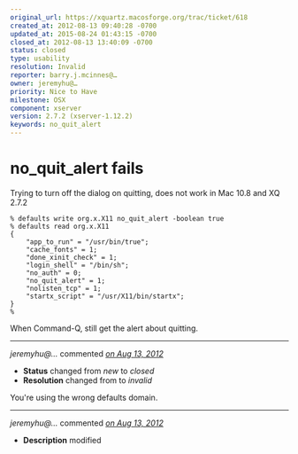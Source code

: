 ```yaml
---
original_url: https://xquartz.macosforge.org/trac/ticket/618
created_at: 2012-08-13 09:40:28 -0700
updated_at: 2015-08-24 01:43:15 -0700
closed_at: 2012-08-13 13:40:09 -0700
status: closed
type: usability
resolution: Invalid
reporter: barry.j.mcinnes@…
owner: jeremyhu@…
priority: Nice to Have
milestone: OSX
component: xserver
version: 2.7.2 (xserver-1.12.2)
keywords: no_quit_alert
---
```


no\_quit\_alert fails
=====================


Trying to turn off the dialog on quitting, does not work in Mac 10.8 and XQ 2.7.2

    % defaults write org.x.X11 no_quit_alert -boolean true
    % defaults read org.x.X11
    {
        "app_to_run" = "/usr/bin/true";
        "cache_fonts" = 1;
        "done_xinit_check" = 1;
        "login_shell" = "/bin/sh";
        "no_auth" = 0;
        "no_quit_alert" = 1;
        "nolisten_tcp" = 1;
        "startx_script" = "/usr/X11/bin/startx";
    }
    %

When Command-Q, still get the alert about quitting.



---

*jeremyhu@…* commented *[on Aug 13, 2012](https://xquartz.macosforge.org/trac/ticket/618#comment:1 "August 13, 2012 at 1:40 PM PDT")*

-   **Status** changed from *new* to *closed*
-   **Resolution** changed from to *invalid*

You're using the wrong defaults domain.



---

*jeremyhu@…* commented *[on Aug 13, 2012](https://xquartz.macosforge.org/trac/ticket/618#comment:2 "August 13, 2012 at 1:40 PM PDT")*

-   **Description** modified



